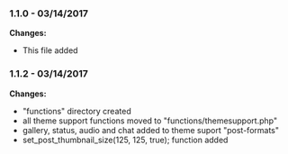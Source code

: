 ### 1.1.0 - 03/14/2017
**Changes:** 

- This file added

### 1.1.2 - 03/14/2017
**Changes:**

- "functions" directory created
- all theme support functions moved to "functions/themesupport.php"
- gallery, status, audio and chat added to theme suport "post-formats"
- set_post_thumbnail_size(125, 125, true); function added